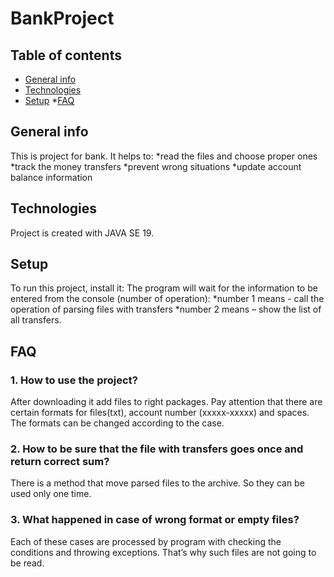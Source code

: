 # BankProject
## Table of contents
* [General info](#general-info)
* [Technologies](#technologies)
* [Setup](#setup)
*[FAQ](#FAQ)


## General info

This is project for bank. It helps to:
*read the files and choose proper ones
*track the money transfers
*prevent wrong situations
*update account balance information
	
## Technologies

Project is created with JAVA SE 19.
	
## Setup

To run this project, install it:
The program will wait for the information to be entered from the console (number of operation):
*number 1 means - call the operation of parsing files with transfers
*number 2 means – show the list of all transfers.

## FAQ

### 1. How to use the project?

After downloading it add files to right packages. Pay attention that there are certain formats for files(txt), account number (xxxxx-xxxxx) and spaces. The formats can be changed according to the case.

### 2. How to be sure that the file with transfers goes once and return correct sum?

There is a method that move parsed files to the archive. So they can be used only one time.

### 3. What happened in case of wrong format or empty files?

Each of these cases are processed by program with checking the conditions and throwing exceptions. That’s why such files are not going to be read.
